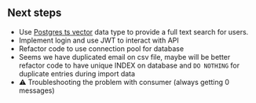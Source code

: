 ## Next steps
- Use [Postgres ts vector](https://www.postgresql.org/docs/current/datatype-textsearch.html) data type to provide a full text search for users.
- Implement login and use JWT to interact with API
- Refactor code to use connection pool for database
- Seems we have duplicated email on csv file, maybe will be better refactor code to have unique INDEX on database and `DO NOTHING` for duplicate entries during import data
- ⚠️ Troubleshooting the problem with consumer (always getting 0 messages)